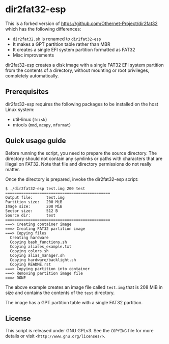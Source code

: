 # dir2fat32-esp

This is a forked version of https://github.com/Othernet-Project/dir2fat32 which
has the following differences:

- `dir2fat32.sh` is renamed to `dir2fat32-esp`
- It makes a GPT partition table rather than MBR
- It creates a single EFI system partition formatted as FAT32
- Misc improvements

dir2fat32-esp creates a disk image with a single FAT32 EFI system partition
from the contents of a directory, without mounting or root privileges,
completely automatically.

## Prerequisites

dir2fat32-esp requires the following packages to be installed on the host Linux
system:

- util-linux (`fdisk`)
- mtools (`mmd`, `mcopy`, `mformat`)

## Quick usage guide

Before running the script, you need to prepare the source directory. The
directory should not contain any symlinks or paths with characters that are
illegal on FAT32. Note that file and directory permissions do not really
matter.

Once the directory is prepared, invoke the dir2fat32-esp script:
```
$ ./dir2fat32-esp test.img 200 test
==============================================
Output file:      test.img
Partition size:   200 MiB
Image size:       208 MiB
Sector size:      512 B
Source dir:       test
==============================================
===> Creating container image
===> Creating FAT32 partition image
===> Copying files
  Creating hardware
  Copying bash_functions.sh
  Copying aliases_example.txt
  Copying colors.sh
  Copying alias_manager.sh
  Copying hardware/backlight.sh
  Copying README.rst
===> Copying partition into container
===> Removing partition image file
===> DONE
```

The above example creates an image file called `test.img` that is 208 MiB in
size and contains the contents of the `test` directory.

The image has a GPT partition table with a single FAT32 partition.

## License

This script is released under GNU GPLv3. See the ``COPYING`` file for more
details or visit `<http://www.gnu.org/licenses/>`.
